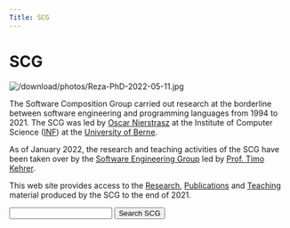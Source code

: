 ```yaml
---
Title: SCG
---
```

# SCG

![/download/photos/Reza-PhD-2022-05-11.jpg](%assets_url%/download/photos/Reza-PhD-2022-05-11.jpg)

The Software Composition Group carried out research at the borderline between software engineering and programming languages from 1994 to 2021.
The SCG was led by [Oscar Nierstrasz](https://www.oscar.nierstrasz.org) at the Institute of Computer Science ([INF](http://www.inf.unibe.ch/index_eng.html)) at the [University of Berne](http://www.unibe.ch/).

As of January 2022, the research and teaching activities of the SCG have been taken over by the [Software Engineering Group](https://seg.inf.unibe.ch) led by [Prof. Timo Kehrer](https://seg.inf.unibe.ch/people/timo/).

This web site provides access to the [Research](%base_url%/research), [Publications](%base_url%/publications) and [Teaching](%base_url%/teaching) material produced by the SCG to the end of 2021.

<form action="https://www.google.com/search" method="get">
    <input type="hidden" name="q" value="site:scg.unibe.ch">
    <input type="text" name="q" alt="search">
    <input type="submit" value="Search SCG" class="search-button" formtarget="_blank"/>
</form>
